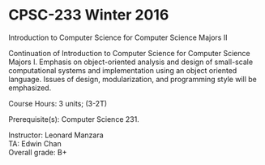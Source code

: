# CPSC-233 Winter 2016  
Introduction to Computer Science for Computer Science Majors II  

Continuation of Introduction to Computer Science for Computer Science Majors I. Emphasis on object-oriented analysis and design of small-scale computational systems and implementation using an object oriented language. Issues of design, modularization, and programming style will be emphasized.

Course Hours:
3 units; (3-2T)

Prerequisite(s):
Computer Science 231.

Instructor: Leonard Manzara  
TA: Edwin Chan  
Overall grade: B+
